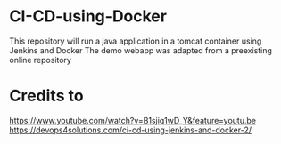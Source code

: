 # CI-CD-using-Docker
This repository will run a java application in a tomcat container using  Jenkins and Docker
The demo webapp was adapted from a preexisting online repository

# Credits to
https://www.youtube.com/watch?v=B1sjiq1wD_Y&feature=youtu.be
https://devops4solutions.com/ci-cd-using-jenkins-and-docker-2/
